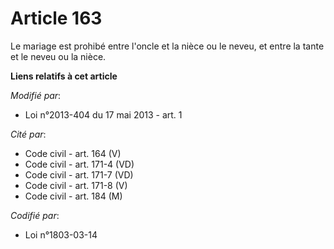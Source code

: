 # Article 163

Le mariage est prohibé entre l'oncle et la nièce ou le neveu, et entre la tante et le neveu ou la nièce.

**Liens relatifs à cet article**

_Modifié par_:

  - Loi n°2013-404 du 17 mai 2013 - art. 1

_Cité par_:

  - Code civil - art. 164 (V)
  - Code civil - art. 171-4 (VD)
  - Code civil - art. 171-7 (VD)
  - Code civil - art. 171-8 (V)
  - Code civil - art. 184 (M)

_Codifié par_:

  - Loi n°1803-03-14
